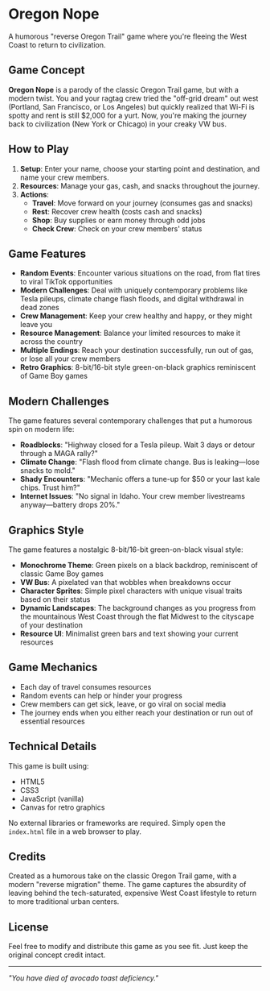 # Oregon Nope

A humorous "reverse Oregon Trail" game where you're fleeing the West Coast to return to civilization.

## Game Concept

**Oregon Nope** is a parody of the classic Oregon Trail game, but with a modern twist. You and your ragtag crew tried the "off-grid dream" out west (Portland, San Francisco, or Los Angeles) but quickly realized that Wi-Fi is spotty and rent is still $2,000 for a yurt. Now, you're making the journey back to civilization (New York or Chicago) in your creaky VW bus.

## How to Play

1. **Setup**: Enter your name, choose your starting point and destination, and name your crew members.
2. **Resources**: Manage your gas, cash, and snacks throughout the journey.
3. **Actions**:
   - **Travel**: Move forward on your journey (consumes gas and snacks)
   - **Rest**: Recover crew health (costs cash and snacks)
   - **Shop**: Buy supplies or earn money through odd jobs
   - **Check Crew**: Check on your crew members' status

## Game Features

- **Random Events**: Encounter various situations on the road, from flat tires to viral TikTok opportunities
- **Modern Challenges**: Deal with uniquely contemporary problems like Tesla pileups, climate change flash floods, and digital withdrawal in dead zones
- **Crew Management**: Keep your crew healthy and happy, or they might leave you
- **Resource Management**: Balance your limited resources to make it across the country
- **Multiple Endings**: Reach your destination successfully, run out of gas, or lose all your crew members
- **Retro Graphics**: 8-bit/16-bit style green-on-black graphics reminiscent of Game Boy games

## Modern Challenges

The game features several contemporary challenges that put a humorous spin on modern life:

- **Roadblocks**: "Highway closed for a Tesla pileup. Wait 3 days or detour through a MAGA rally?"
- **Climate Change**: "Flash flood from climate change. Bus is leaking—lose snacks to mold."
- **Shady Encounters**: "Mechanic offers a tune-up for $50 or your last kale chips. Trust him?"
- **Internet Issues**: "No signal in Idaho. Your crew member livestreams anyway—battery drops 20%."

## Graphics Style

The game features a nostalgic 8-bit/16-bit green-on-black visual style:

- **Monochrome Theme**: Green pixels on a black backdrop, reminiscent of classic Game Boy games
- **VW Bus**: A pixelated van that wobbles when breakdowns occur
- **Character Sprites**: Simple pixel characters with unique visual traits based on their status
- **Dynamic Landscapes**: The background changes as you progress from the mountainous West Coast through the flat Midwest to the cityscape of your destination
- **Resource UI**: Minimalist green bars and text showing your current resources

## Game Mechanics

- Each day of travel consumes resources
- Random events can help or hinder your progress
- Crew members can get sick, leave, or go viral on social media
- The journey ends when you either reach your destination or run out of essential resources

## Technical Details

This game is built using:
- HTML5
- CSS3
- JavaScript (vanilla)
- Canvas for retro graphics

No external libraries or frameworks are required. Simply open the `index.html` file in a web browser to play.

## Credits

Created as a humorous take on the classic Oregon Trail game, with a modern "reverse migration" theme. The game captures the absurdity of leaving behind the tech-saturated, expensive West Coast lifestyle to return to more traditional urban centers.

## License

Feel free to modify and distribute this game as you see fit. Just keep the original concept credit intact.

---

*"You have died of avocado toast deficiency."* 